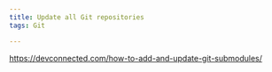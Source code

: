 ```yaml
---
title: Update all Git repositories
tags: Git

---
```

https://devconnected.com/how-to-add-and-update-git-submodules/